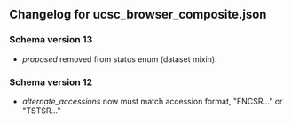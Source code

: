 ## Changelog for ucsc_browser_composite.json

### Schema version 13

* *proposed* removed from status enum (dataset mixin).

### Schema version 12

* *alternate_accessions* now must match accession format, "ENCSR..." or "TSTSR..."

